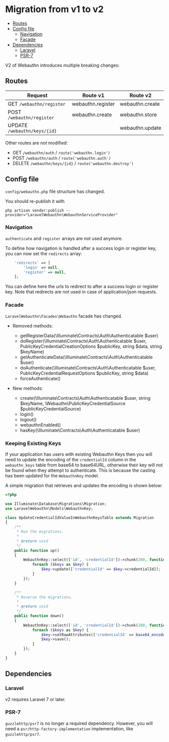 # Migration from v1 to v2  <!-- omit in toc -->

- [Routes](#routes)
- [Config file](#config-file)
  - [Navigation](#navigation)
  - [Facade](#facade)
- [Dependencies](#dependencies)
  - [Laravel](#laravel)
  - [PSR-7](#psr-7)

V2 of Webauthn introduces multiple breaking changes:


## Routes

| Request                      | Route v1          | Route v2        |
|------------------------------|-------------------|-----------------|
| GET `/webauthn/register`     | webauthn.register | webauthn.create |
| POST `/webauthn/register`    | webauthn.create   | webauthn.store  |
| UPDATE `/webauthn/keys/{id}` |                   | webauthn.update |

Other routes are not modified:
- GET `/webauthn/auth` / `route('webauthn.login')`
- POST `/webauthn/auth` / `route('webauthn.auth')`
- DELETE `/webauthn/keys/{id}` / `route('webauthn.destroy')`


## Config file

`config/webauthn.php` file structure has changed.

You should re-publish it with
```console
php artisan vendor:publish --provider="LaravelWebauthn\WebauthnServiceProvider"
```

### Navigation

`authenticate` and `register` arrays are not used anymore.

To define how navigation is handled after a success login or register key, you can now set the `redirects` array:

```php
    'redirects' => [
        'login' => null,
        'register' => null,
    ];
```

You can define here the urls to redirect to after a success login or register key.
Note that redirects are not used in case of application/json requests.


### Facade

`LaravelWebauthn\Facades\Webauthn` facade has changed.

* Removed methods:
    - getRegisterData(\Illuminate\Contracts\Auth\Authenticatable $user)
    - doRegister(\Illuminate\Contracts\Auth\Authenticatable $user, PublicKeyCredentialCreationOptions $publicKey, string $data, string $keyName)
    - getAuthenticateData(\Illuminate\Contracts\Auth\Authenticatable $user)
    - doAuthenticate(\Illuminate\Contracts\Auth\Authenticatable $user, PublicKeyCredentialRequestOptions $publicKey, string $data)
    - forceAuthenticate()

* New methods:
    - create(\Illuminate\Contracts\Auth\Authenticatable $user, string $keyName, \Webauthn\PublicKeyCredentialSource $publicKeyCredentialSource)
    - login()
    - logout()
    - webauthnEnabled()
    - hasKey(\Illuminate\Contracts\Auth\Authenticatable $user)


### Keeping Existing Keys

If your application has users with existing Webauthn Keys then you will need to update the encoding of the `credentialId` column in the `webauthn_keys` table from base64 to base64URL, otherwise their key will not be found when they attempt to authenticate. This is because the casting has been updated for the `WebauthnKey` model.

A simple migration that retrieves and updates the encoding is shown below:

```php
<?php

use Illuminate\Database\Migrations\Migration;
use LaravelWebauthn\Models\WebauthnKey;

class UpdateCredentialIdValueInWebauthnKeysTable extends Migration
{
    /**
     * Run the migrations.
     *
     * @return void
     */
    public function up()
    {
        WebauthnKey::select(['id', 'credentialId'])->chunk(200, function ($keys) {
            foreach ($keys as $key) {
                $key->update(['credentialId' => $key->credentialId]);
            }
        });
    }

    /**
     * Reverse the migrations.
     *
     * @return void
     */
    public function down()
    {
        WebauthnKey::select(['id', 'credentialId'])->chunk(200, function ($keys) {
            foreach ($keys as $key) {
                $key->setRawAttributes(['credentialId' => base64_encode($key->credentialId)]);
                $key->save();
            }
        });
    }
}
```


## Dependencies

### Laravel

v2 requires Laravel 7 or later.

### PSR-7

`guzzlehttp/psr7` is no longer a required dependency.
However, you will need a `psr/http-factory-implementation` implementation, like `guzzlehttp/psr7`.
